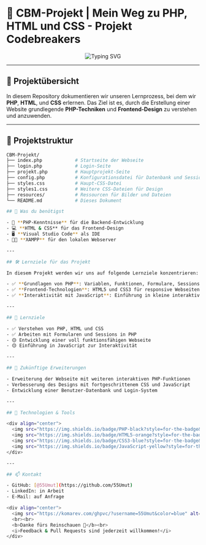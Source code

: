# 🎉 CBM-Projekt | Mein Weg zu PHP, HTML und CSS - Projekt Codebreakers

<div align="center">
  <img src="https://readme-typing-svg.herokuapp.com?font=Fira+Code&size=32&duration=3000&pause=1000&color=2F81F7&center=true&vCenter=true&width=600&lines=Willkommen+zum+CBM-Projekt;Mein+PHP%2C+HTML+und+CSS;Codebreakers - Battle of Minds;Meine+ersten+versuche!" alt="Typing SVG" />
</div>

---

## 📘 Projektübersicht

In diesem Repository dokumentieren wir unseren Lernprozess, bei dem wir **PHP**, **HTML**, und **CSS** erlernen. Das Ziel ist es, durch die Erstellung einer Website grundlegende **PHP-Techniken** und **Frontend-Design** zu verstehen und anzuwenden.

---

## 📁 Projektstruktur

```bash
CBM-Projekt/
├── index.php            # Startseite der Webseite
├── login.php            # Login-Seite
├── projekt.php          # Hauptprojekt-Seite
├── config.php           # Konfigurationsdatei für Datenbank und Sessions
├── styles.css           # Haupt-CSS-Datei
├── styles1.css          # Weitere CSS-Dateien für Design
├── resources/           # Ressourcen für Bilder und Dateien
└── README.md            # Dieses Dokument

## 🧰 Was du benötigst

- 🧠 **PHP-Kenntnisse** für die Backend-Entwicklung
- 💻 **HTML & CSS** für das Frontend-Design
- 🖥️ **Visual Studio Code** als IDE
- 🧑‍💻 **XAMPP** für den lokalen Webserver

---

## 🛠️ Lernziele für das Projekt

In diesem Projekt werden wir uns auf folgende Lernziele konzentrieren:

- ✅ **Grundlagen von PHP**: Variablen, Funktionen, Formulare, Sessions und Datenbankanbindung
- ✅ **Frontend-Technologien**: HTML5 und CSS3 für responsive Webseiten
- ✅ **Interaktivität mit JavaScript**: Einführung in kleine interaktive Elemente auf der Seite

---

## 🧠 Lernziele

- ✅ Verstehen von PHP, HTML und CSS  
- ✅ Arbeiten mit Formularen und Sessions in PHP  
- 🟡 Entwicklung einer voll funktionsfähigen Webseite  
- 🟡 Einführung in JavaScript zur Interaktivität  

---

## 🔮 Zukünftige Erweiterungen

- Erweiterung der Webseite mit weiteren interaktiven PHP-Funktionen  
- Verbesserung des Designs mit fortgeschrittenem CSS und JavaScript  
- Entwicklung einer Benutzer-Datenbank und Login-System  

---

## 🧩 Technologien & Tools

<div align="center">
  <img src="https://img.shields.io/badge/PHP-black?style=for-the-badge&logo=php&logoColor=white" />
  <img src="https://img.shields.io/badge/HTML5-orange?style=for-the-badge&logo=html5&logoColor=white" />
  <img src="https://img.shields.io/badge/CSS3-blue?style=for-the-badge&logo=css3&logoColor=white" />
  <img src="https://img.shields.io/badge/JavaScript-yellow?style=for-the-badge&logo=javascript&logoColor=white" />
</div>

---

## 📫 Kontakt

- GitHub: [@55Umut](https://github.com/55Umut)  
- LinkedIn: in Arbeit  
- E-Mail: auf Anfrage  

<div align="center">
  <img src="https://komarev.com/ghpvc/?username=55Umut&color=blue" alt="Profile Views" />
  <br><br>
  <b>Danke fürs Reinschauen 🚀</b><br>
  <i>Feedback & Pull Requests sind jederzeit willkommen!</i>
</div>

